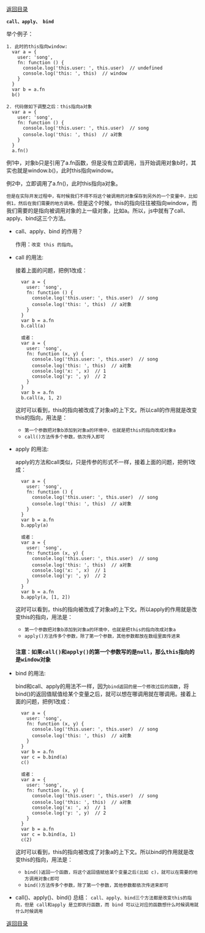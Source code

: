 [返回目录](../原生JS.md)

**` call、apply、 bind `**

  举个例子：
  ```
  1. 此时的this指向window:
    var a = {
      user: 'song',
      fn: function () {
        console.log('this.user: ', this.user)  // undefined
        console.log('this: ', this)  // window
      }
    }
    var b = a.fn
    b()
  ```
  ```
  2. 代码做如下调整之后：this指向a对象
    var a = {
      user: 'song',
      fn: function () {
        console.log('this.user: ', this.user)  // song
        console.log('this: ', this)  // a对象
      }
    }
    a.fn()
  ```
  例1中，对象b只是引用了a.fn函数，但是没有立即调用，当开始调用对象b时，其实也就是window.b()，此时this指向window。

  例2中，立即调用了a.fn()，此时this指向a对象。

  `但是在实际开发过程中，有时候我们不得不将这个被调用的对象保存到另外的一个变量中，比如例1，然后在我们需要的地方调用。`但是这个时候，this的指向往往被指向window，而我们需要的是指向被调用对象的上一级对象，比如a。所以，js中就有了call、apply、bind这三个方法。

- call、apply、bind 的作用？

  作用：`改变 this 的指向`。

- call 的用法:

  接着上面的问题，把例1改成：
  ```
    var a = {
      user: 'song',
      fn: function () {
        console.log('this.user: ', this.user)  // song
        console.log('this: ', this)  // a对象
      }
    }
    var b = a.fn
    b.call(a)

    或者：
    var a = {
      user: 'song',
      fn: function (x, y) {
        console.log('this.user: ', this.user)  // song
        console.log('this: ', this)  // a对象
        console.log('x: ', x)  // 1
        console.log('y: ', y)  // 2
      }
    }
    var b = a.fn
    b.call(a, 1, 2)
  ```
  这时可以看到，this的指向被改成了对象a的上下文。所以call的作用就是改变this的指向，用法是：
  - `第一个参数把对象b添加到对象a的环境中，也就是把this的指向改成对象a`
  - `call()方法传多个参数，依次传入即可`

- apply 的用法:

  apply的方法和call类似，只是传参的形式不一样，接着上面的问题，把例1改成：
  ```
    var a = {
      user: 'song',
      fn: function () {
        console.log('this.user: ', this.user)  // song
        console.log('this: ', this)  // a对象
      }
    }
    var b = a.fn
    b.apply(a)

    或者：
    var a = {
      user: 'song',
      fn: function (x, y) {
        console.log('this.user: ', this.user)  // song
        console.log('this: ', this)  // a对象
        console.log('x: ', x)  // 1
        console.log('y: ', y)  // 2
      }
    }
    var b = a.fn
    b.apply(a, [1, 2])
  ```
    这时可以看到，this的指向被改成了对象a的上下文。所以apply的作用就是改变this的指向，用法是：
  - `第一个参数把对象b添加到对象a的环境中，也就是把this的指向改成对象a`
  - `apply()方法传多个参数，除了第一个参数，其他参数都放在数组里面传进来`

  ### `注意：如果call()和apply()的第一个参数写的是null，那么this指向的是window对象`

- bind 的用法:

  bind和call、apply的用法不一样，因为`bind返回的是一个修改过后的函数`，将bind()的返回值赋值给某个变量之后，就可以想在哪调用就在哪调用。接着上面的问题，把例1改成：
  ```
    var a = {
      user: 'song',
      fn: function (x, y) {
        console.log('this.user: ', this.user)  // song
        console.log('this: ', this)  // a对象
      }
    }
    var b = a.fn
    var c = b.bind(a)
    c()

    或者：
    var a = {
      user: 'song',
      fn: function (x, y) {
        console.log('this.user: ', this.user)  // song
        console.log('this: ', this)  // a对象
        console.log('x: ', x)  // 1
        console.log('y: ', y)  // 2
      }
    }
    var b = a.fn
    var c = b.bind(a, 1)
    c(2)
  ```
  这时可以看到，this的指向被改成了对象a的上下文。所以bind的作用就是改变this的指向，用法是：
  - `bind()返回一个函数，将这个返回值赋给某个变量之后(比如 c)，就可以在需要的地方调用对象c即可`
  - `bind()方法传多个参数，除了第一个参数，其他参数都依次传进来即可`

- call()、apply()、bind() 总结：
  `call、apply、bind三个方法都是改变this的指向，但是 call和apply 是立即执行函数，而 bind 可以让对应的函数想什么时候调用就什么时候调用`

[返回目录](../原生JS.md)
